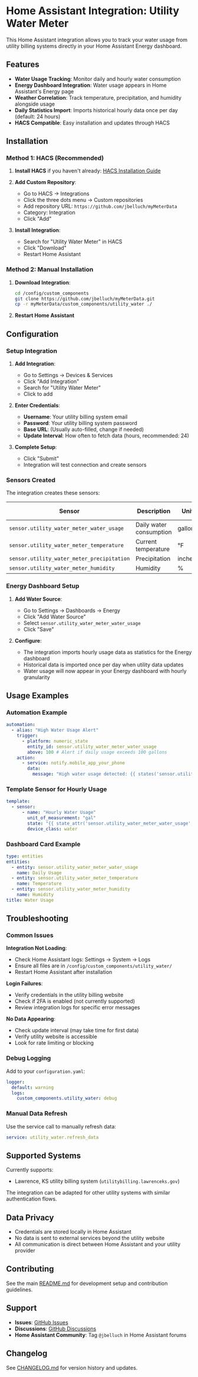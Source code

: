 # Home Assistant Integration: Utility Water Meter

This Home Assistant integration allows you to track your water usage from utility billing systems directly in your Home Assistant Energy dashboard.

## Features

- **Water Usage Tracking**: Monitor daily and hourly water consumption
- **Energy Dashboard Integration**: Water usage appears in Home Assistant's Energy page
- **Weather Correlation**: Track temperature, precipitation, and humidity alongside usage
- **Daily Statistics Import**: Imports historical hourly data once per day (default: 24 hours)
- **HACS Compatible**: Easy installation and updates through HACS

## Installation

### Method 1: HACS (Recommended)

1. **Install HACS** if you haven't already: [HACS Installation Guide](https://hacs.xyz/docs/setup/download)

2. **Add Custom Repository**:

   - Go to HACS → Integrations
   - Click the three dots menu → Custom repositories
   - Add repository URL: `https://github.com/jbelluch/myMeterData`
   - Category: Integration
   - Click "Add"

3. **Install Integration**:
   - Search for "Utility Water Meter" in HACS
   - Click "Download"
   - Restart Home Assistant

### Method 2: Manual Installation

1. **Download Integration**:

   ```bash
   cd /config/custom_components
   git clone https://github.com/jbelluch/myMeterData.git
   cp -r myMeterData/custom_components/utility_water ./
   ```

2. **Restart Home Assistant**

## Configuration

### Setup Integration

1. **Add Integration**:

   - Go to Settings → Devices & Services
   - Click "Add Integration"
   - Search for "Utility Water Meter"
   - Click to add

2. **Enter Credentials**:

   - **Username**: Your utility billing system email
   - **Password**: Your utility billing system password
   - **Base URL**: (Usually auto-filled, change if needed)
   - **Update Interval**: How often to fetch data (hours, recommended: 24)

3. **Complete Setup**:
   - Click "Submit"
   - Integration will test connection and create sensors

### Sensors Created

The integration creates these sensors:

| Sensor                                     | Description             | Unit    | Device Class  |
| ------------------------------------------ | ----------------------- | ------- | ------------- |
| `sensor.utility_water_meter_water_usage`   | Daily water consumption | gallons | water         |
| `sensor.utility_water_meter_temperature`   | Current temperature     | °F      | temperature   |
| `sensor.utility_water_meter_precipitation` | Precipitation           | inches  | precipitation |
| `sensor.utility_water_meter_humidity`      | Humidity                | %       | humidity      |

### Energy Dashboard Setup

1. **Add Water Source**:

   - Go to Settings → Dashboards → Energy
   - Click "Add Water Source"
   - Select `sensor.utility_water_meter_water_usage`
   - Click "Save"

2. **Configure**:
   - The integration imports hourly usage data as statistics for the Energy dashboard
   - Historical data is imported once per day when utility data updates
   - Water usage will now appear in your Energy dashboard with hourly granularity

## Usage Examples

### Automation Example

```yaml
automation:
  - alias: "High Water Usage Alert"
    trigger:
      - platform: numeric_state
        entity_id: sensor.utility_water_meter_water_usage
        above: 100 # Alert if daily usage exceeds 100 gallons
    action:
      - service: notify.mobile_app_your_phone
        data:
          message: "High water usage detected: {{ states('sensor.utility_water_meter_water_usage') }} gallons today"
```

### Template Sensor for Hourly Usage

```yaml
template:
  - sensor:
      - name: "Hourly Water Usage"
        unit_of_measurement: "gal"
        state: "{{ state_attr('sensor.utility_water_meter_water_usage', 'latest_hourly_usage') }}"
        device_class: water
```

### Dashboard Card Example

```yaml
type: entities
entities:
  - entity: sensor.utility_water_meter_water_usage
    name: Daily Usage
  - entity: sensor.utility_water_meter_temperature
    name: Temperature
  - entity: sensor.utility_water_meter_humidity
    name: Humidity
title: Water Usage
```

## Troubleshooting

### Common Issues

**Integration Not Loading**:

- Check Home Assistant logs: Settings → System → Logs
- Ensure all files are in `/config/custom_components/utility_water/`
- Restart Home Assistant after installation

**Login Failures**:

- Verify credentials in the utility billing website
- Check if 2FA is enabled (not currently supported)
- Review integration logs for specific error messages

**No Data Appearing**:

- Check update interval (may take time for first data)
- Verify utility website is accessible
- Look for rate limiting or blocking

### Debug Logging

Add to your `configuration.yaml`:

```yaml
logger:
  default: warning
  logs:
    custom_components.utility_water: debug
```

### Manual Data Refresh

Use the service call to manually refresh data:

```yaml
service: utility_water.refresh_data
```

## Supported Systems

Currently supports:

- Lawrence, KS utility billing system (`utilitybilling.lawrenceks.gov`)

The integration can be adapted for other utility systems with similar authentication flows.

## Data Privacy

- Credentials are stored locally in Home Assistant
- No data is sent to external services beyond the utility website
- All communication is direct between Home Assistant and your utility provider

## Contributing

See the main [README.md](README.md) for development setup and contribution guidelines.

## Support

- **Issues**: [GitHub Issues](https://github.com/jbelluch/myMeterData/issues)
- **Discussions**: [GitHub Discussions](https://github.com/jbelluch/myMeterData/discussions)
- **Home Assistant Community**: Tag `@jbelluch` in Home Assistant forums

## Changelog

See [CHANGELOG.md](CHANGELOG.md) for version history and updates.
